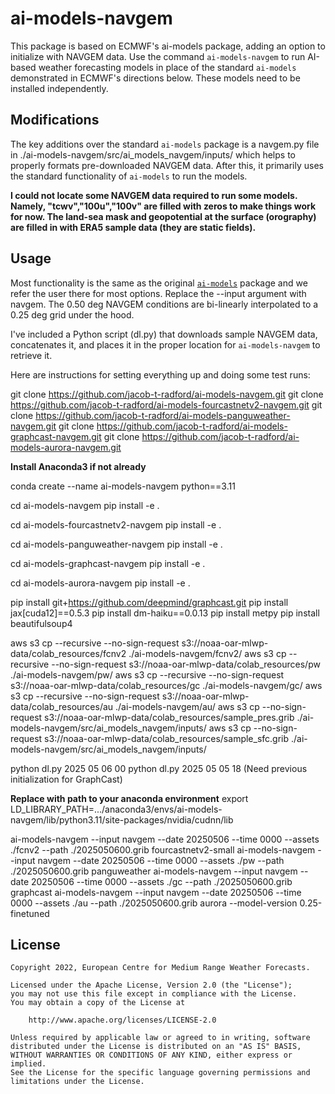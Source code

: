 # ai-models-navgem

This package is based on ECMWF's ai-models package, adding an option to initialize with NAVGEM data. Use the command `ai-models-navgem` to run AI-based weather forecasting models in place of the standard `ai-models` demonstrated in ECMWF's directions below. These models need to be installed independently.

## Modifications

The key additions over the standard `ai-models` package is a navgem.py file in ./ai-models-navgem/src/ai_models_navgem/inputs/ which helps to properly formats pre-downloaded NAVGEM data. After this, it primarily uses the standard functionality of `ai-models` to run the models.

**I could not locate some NAVGEM data required to run some models. Namely, "tcwv","100u","100v" are filled with zeros to make things work for now. The land-sea mask and geopotential at the surface (orography) are filled in with ERA5 sample data (they are static fields).** 

## Usage

Most functionality is the same as the original [`ai-models`](https://github.com/ecmwf-lab/ai-models) package and we refer the user there for most options. Replace the --input argument with navgem. The 0.50 deg NAVGEM conditions are bi-linearly interpolated to a 0.25 deg grid under the hood.

I've included a Python script (dl.py) that downloads sample NAVGEM data, concatenates it, and places it in the proper location for `ai-models-navgem` to retrieve it.

Here are instructions for setting everything up and doing some test runs:

git clone https://github.com/jacob-t-radford/ai-models-navgem.git
git clone https://github.com/jacob-t-radford/ai-models-fourcastnetv2-navgem.git
git clone https://github.com/jacob-t-radford/ai-models-panguweather-navgem.git
git clone https://github.com/jacob-t-radford/ai-models-graphcast-navgem.git
git clone https://github.com/jacob-t-radford/ai-models-aurora-navgem.git

**Install Anaconda3 if not already**

conda create --name ai-models-navgem python==3.11

cd ai-models-navgem
pip install -e .

cd ai-models-fourcastnetv2-navgem
pip install -e .

cd ai-models-panguweather-navgem
pip install -e .

cd ai-models-graphcast-navgem
pip install -e .

cd ai-models-aurora-navgem
pip install -e .

pip install git+https://github.com/deepmind/graphcast.git
pip install jax[cuda12]==0.5.3
pip install dm-haiku==0.0.13
pip install metpy
pip install beautifulsoup4

aws s3 cp --recursive --no-sign-request s3://noaa-oar-mlwp-data/colab_resources/fcnv2 ./ai-models-navgem/fcnv2/
aws s3 cp --recursive --no-sign-request s3://noaa-oar-mlwp-data/colab_resources/pw ./ai-models-navgem/pw/
aws s3 cp --recursive --no-sign-request s3://noaa-oar-mlwp-data/colab_resources/gc ./ai-models-navgem/gc/
aws s3 cp --recursive --no-sign-request s3://noaa-oar-mlwp-data/colab_resources/au ./ai-models-navgem/au/
aws s3 cp --no-sign-request s3://noaa-oar-mlwp-data/colab_resources/sample_pres.grib ./ai-models-navgem/src/ai_models_navgem/inputs/
aws s3 cp --no-sign-request s3://noaa-oar-mlwp-data/colab_resources/sample_sfc.grib ./ai-models-navgem/src/ai_models_navgem/inputs/

python dl.py 2025 05 06 00
python dl.py 2025 05 05 18 (Need previous initialization for GraphCast)


**Replace with path to your anaconda environment**
export LD_LIBRARY_PATH=.../anaconda3/envs/ai-models-navgem/lib/python3.11/site-packages/nvidia/cudnn/lib

ai-models-navgem --input navgem --date 20250506 --time 0000 --assets ./fcnv2 --path ./2025050600.grib fourcastnetv2-small
ai-models-navgem --input navgem --date 20250506 --time 0000 --assets ./pw --path ./2025050600.grib panguweather
ai-models-navgem --input navgem --date 20250506 --time 0000 --assets ./gc --path ./2025050600.grib graphcast
ai-models-navgem --input navgem --date 20250506 --time 0000 --assets ./au --path ./2025050600.grib aurora --model-version 0.25-finetuned

## License

```
Copyright 2022, European Centre for Medium Range Weather Forecasts.

Licensed under the Apache License, Version 2.0 (the "License");
you may not use this file except in compliance with the License.
You may obtain a copy of the License at

    http://www.apache.org/licenses/LICENSE-2.0

Unless required by applicable law or agreed to in writing, software
distributed under the License is distributed on an "AS IS" BASIS,
WITHOUT WARRANTIES OR CONDITIONS OF ANY KIND, either express or implied.
See the License for the specific language governing permissions and
limitations under the License.
